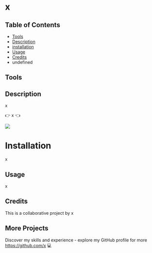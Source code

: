 

# x

## Table of Contents
* [Tools](#tools)
* [Description](#description)
* [installation](#installation)
* [Usage](#usage)
* [Credits](#credits)
* undefined

## Tools


## Description
x

:point_right:  x  :point_left:

<img src="x">


# Installation
x

## Usage
x

## Credits
This is a collaborative project by x



## More Projects
Discover my skills and experience - explore my GitHub profile for more https://github.com/x :computer:
